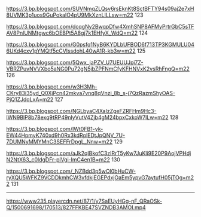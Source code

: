
https://3.bp.blogspot.com/SUVNmqZLQsv6rsEknKt8SctBFTY94s09aj2e7xH8UVMK3p1uos9GuPokaIO4pU9MkXznLILLsw=m22 123

https://3.bp.blogspot.com/dcqgNy2BwqpDfw4XmhSNP8AFMyPrtrGbC5sTFAV8PnlUNMtgwc6bOEBPt5A8gj7k1EHfyX_WdQ=m22 124

https://3.bp.blogspot.com/G0psfq1NyB6KYDLbUFBOD6f713TP3KGMULU046UKd4cxv1pYMQtf5cCVIssdohL40wA1R-kb3w=m22 125

https://3.bp.blogspot.com/5Qwx_jaPZV_U7UEUUJpi7Z-VBRZPuvNVVXbo5aNG0Pu72gN5jbZPFNmCfyKFHNVxK2vsRhFngQ=m22 126

https://3.bp.blogspot.com/w3H3Mh-CKry83i35yd_Q0XjPcn42mkva7vnq8qVnzi_8b_s-j7QzRazmShyOAS-PjQ1ZJdqLxA=m22 127

https://3.bp.blogspot.com/NGLbyaC4XaIzZgeFZRFHm9Hc3-lWN9BlP8b78exq9tRP49nlyVutV4Zjb4gM24bpxCxkoW7lLw=m22 128

https://3.bp.blogspot.com/IWt0FB1-yk-EW44HpmyK740xd9h0Rx3kdRplEDtJpQNV_7U-7DUMNyMMYMnC3SEFFrDpgL_Nnw=m22 129

https://3.bp.blogspot.com/aJk2qIBkofC3zIRrT5yKw7JuKli9E20P9AojVPHdjN2NtX63_c0ldgDFr-plVgi-lmC4en1B=m22 130

https://3.bp.blogspot.com/_NZBdd3p5wOl0bHuCW-ryXQU5WFKZ9VCDDkmhCW3vfdkjEGEPdxjOaEm5ypvG7aytufH05jTOg=m22 131

- - - -

https://www235.playercdn.net/87/1/y7SaEUyHGg-nF_QRaOSk-Q/1500691698/170513/827FFKBE47SVZNDB3AMOI.mp4
